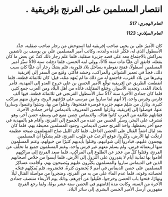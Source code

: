 <h1 dir="rtl">انتصار المسلمين على الفرنج بإفريقية .</h1>

<h5 dir="rtl">العام الهجري:  517

العام الميلادي: 1123

</h5>

<p dir="rtl">كان الأميرُ علي بن يحيى صاحب إفريقية لما استوحش من رجار صاحب صقلية، جدَّد الأسطول الذي له، فكثَّر عَدده وعُدده، وكاتب أمير المسلمين علي بن يوسف بن تاشفين بمراكش بالاجتماع معه على قصد جزيرة صقلية، فلما علم رجار ذلك كفَّ عن بعض ما كان يفعله، فاتفق أن عليًّا مات سنة 515، وولي ابنه الحسن، فلما دخلت سنة 516 سيَّرَ أمير المسلمين أسطولًا، ففتح نقوطرة بساحل بلاد قلورية، فلم يشكَّ رجار أن عليًّا كان سبب ذلك، فجدَّ في تعمير الشواني والمراكب، وحشد فأكثر، ومُنِع من السفر إلى إفريقية وغيرها من بلاد الغرب، فاجتمع له من ذلك ما لم يُعهَد مثله، قيل: كان ثلاثمائة قطعة، فلما انقطعت الطريق عن إفريقية توقَّع الأمير الحسن بن علي خروج العدو إلى المهدية، فأمر باتخاذ العُدد، وتجديد الأسوار، وجَمْع المقاتِلة، فأتاه من أهل البلاد ومن العرب جمع كثير، فلما كان جمادى الآخرة سنة 517 سار الأسطول الفرنجي في ثلاثمائة قطعة، فيها ألف فارس وفرس واحد، إلا أنهم لما ساروا من مرسى علي فرَّقتهم الريح، وغرق منهم مراكب كثيرة، ونازل من سَلِمَ منهم جزيرة قوصرة ففتحوها، وقتلوا من بها، وسَبَوا وغنموا، وساروا عنها، فوصلوا إلى إفريقية، ونازلوا الحصن المعروف بالديماس أواخر جمادى الآخرة، فقاتلهم طائفة من العرب كانوا هناك، والديماس حِصن منيع في وسطه حصن آخر، وهو مُشرِف على البحر، وسيَّر الحسن من عنده من الجموع إلى الفرنج، وأقام هو بالمهدية في جمع آخر يحفظها، وأخذ الفرنج حصن الديماس، وجنود المسلمين محيطة بهم، فلما كان بعد ليال اشتدَّ القتال على الحصن الداخل، فلما كان الليل صاح المسلمون صيحة عظيمة ارتجَّت لها الأرض، وكبَّروا، فوقع الرعبُ في قلوب الفرنج، فلم يشكُّوا أن المسلمين يهجمون عليهم، فبادروا إلى شوانيهم، وقتلوا بأيديهم كثيرًا من خيولهم، وغنم المسلمون منها أربعمائة فرس، ولم يسلم معهم غير فرس واحد، وغنم المسلمون جميع ما تخلَّف عن الفرنج، وقتلوا كلَّ من عجز عن الطلوعِ إلى المراكِبِ، فلما صعد الفرنج إلى مراكِبِهم أقاموا بها ثمانية أيام لا يقدِرون على النزول إلى الأرض، فلما أيسوا من خلاص أصحابهم الذين في الديماس ساروا والمسلمون يكبِّرون عليهم ويَصيحون بهم، وأقامت عساكِرُ المسلمين على حصن الديماس في أُمم لا يُحصَون كثرةً، فحَصَروه، فلم يُمكِنْهم فتحُه لحصانته وقوته، فلما عدم الماء على من به من الفرنج، وضجروا من مواصلة القتال ليلًا ونهارًا، فتحوا باب الحصن وخرجوا، فقُتِلوا عن آخِرِهم، وذلك يوم الأربعاء منتصف جمادى الآخرة من السنة، وكانت مدة إقامتهم في الحصن ستة عشر يومًا، ولما رجع الفرنج مقهورين أرسل الأمير الحسن البشري إلى سائر البلاد.</p></br>
